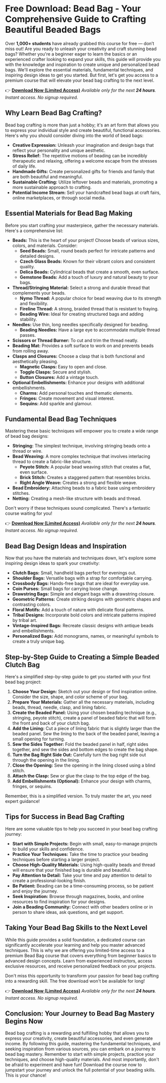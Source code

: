 # Free Download: Bead Bag - Your Comprehensive Guide to Crafting Beautiful Beaded Bags

Over **1,000+ students** have already grabbed this course for free — don’t miss out! Are you ready to unleash your creativity and craft stunning bead bags? Whether you're a beginner eager to learn the basics or an experienced crafter looking to expand your skills, this guide will provide you with the knowledge and inspiration to create unique and personalized bead bags. We'll explore the essential materials, fundamental techniques, and inspiring design ideas to get you started. But first, let's get you access to a premium course that will elevate your bead bag crafting to the next level.

👉 [**Download Now (Limited Access)**](https://udemywork.com/bead-bag)
_Available only for the next **24 hours**. Instant access. No signup required._

## Why Learn Bead Bag Crafting?

Bead bag crafting is more than just a hobby; it's an art form that allows you to express your individual style and create beautiful, functional accessories. Here's why you should consider diving into the world of bead bags:

*   **Creative Expression:** Unleash your imagination and design bags that reflect your personality and unique aesthetic.
*   **Stress Relief:** The repetitive motions of beading can be incredibly therapeutic and relaxing, offering a welcome escape from the stresses of daily life.
*   **Handmade Gifts:** Create personalized gifts for friends and family that are both beautiful and meaningful.
*   **Sustainable Crafting:** Utilize leftover beads and materials, promoting a more sustainable approach to crafting.
*   **Potential Income Stream:** Sell your handcrafted bead bags at craft fairs, online marketplaces, or through social media.

## Essential Materials for Bead Bag Making

Before you start crafting your masterpiece, gather the necessary materials. Here's a comprehensive list:

*   **Beads:** This is the heart of your project! Choose beads of various sizes, colors, and materials. Consider:
    *   **Seed Beads:** Small, round beads perfect for intricate patterns and detailed designs.
    *   **Czech Glass Beads:** Known for their vibrant colors and consistent quality.
    *   **Delica Beads:** Cylindrical beads that create a smooth, even surface.
    *   **Gemstone Beads:** Add a touch of luxury and natural beauty to your bags.
*   **Thread/Stringing Material:** Select a strong and durable thread that complements your beads.
    *   **Nymo Thread:** A popular choice for bead weaving due to its strength and flexibility.
    *   **Fireline Thread:** A strong, braided thread that is resistant to fraying.
    *   **Beading Wire:** Ideal for creating structured bags and adding stability.
*   **Needles:** Use thin, long needles specifically designed for beading.
    *   **Beading Needles:** Have a large eye to accommodate multiple thread passes.
*   **Scissors or Thread Burner:** To cut and trim the thread neatly.
*   **Beading Mat:** Provides a soft surface to work on and prevents beads from rolling away.
*   **Clasps and Closures:** Choose a clasp that is both functional and aesthetically pleasing.
    *   **Magnetic Clasps:** Easy to open and close.
    *   **Toggle Clasps:** Secure and stylish.
    *   **Button Closures:** Add a vintage touch.
*   **Optional Embellishments:** Enhance your designs with additional embellishments.
    *   **Charms:** Add personal touches and thematic elements.
    *   **Fringes:** Create movement and visual interest.
    *   **Sequins:** Add sparkle and glamour.

## Fundamental Bead Bag Techniques

Mastering these basic techniques will empower you to create a wide range of bead bag designs:

*   **Stringing:** The simplest technique, involving stringing beads onto a thread or wire.
*   **Bead Weaving:** A more complex technique that involves interlacing thread to create a fabric-like structure.
    *   **Peyote Stitch:** A popular bead weaving stitch that creates a flat, even surface.
    *   **Brick Stitch:** Creates a staggered pattern that resembles bricks.
    *   **Right Angle Weave:** Creates a strong and flexible weave.
*   **Bead Embroidery:** Attaching beads to a fabric base using embroidery stitches.
*   **Netting:** Creating a mesh-like structure with beads and thread.

Don't worry if these techniques sound complicated. There's a fantastic course waiting for you!

👉 [**Download Now (Limited Access)**](https://udemywork.com/bead-bag)
_Available only for the next **24 hours**. Instant access. No signup required._

## Bead Bag Design Ideas and Inspiration

Now that you have the materials and techniques down, let's explore some inspiring design ideas to spark your creativity:

*   **Clutch Bags:** Small, handheld bags perfect for evenings out.
*   **Shoulder Bags:** Versatile bags with a strap for comfortable carrying.
*   **Crossbody Bags:** Hands-free bags that are ideal for everyday use.
*   **Coin Purses:** Small bags for carrying loose change.
*   **Drawstring Bags:** Simple and elegant bags with a drawstring closure.
*   **Geometric Patterns:** Create striking designs with geometric shapes and contrasting colors.
*   **Floral Motifs:** Add a touch of nature with delicate floral patterns.
*   **Tribal Designs:** Incorporate bold colors and intricate patterns inspired by tribal art.
*   **Vintage-Inspired Bags:** Recreate classic designs with antique beads and embellishments.
*   **Personalized Bags:** Add monograms, names, or meaningful symbols to create a truly unique bag.

## Step-by-Step Guide to Creating a Simple Beaded Clutch Bag

Here's a simplified step-by-step guide to get you started with your first bead bag project:

1.  **Choose Your Design:** Sketch out your design or find inspiration online. Consider the size, shape, and color scheme of your bag.
2.  **Prepare Your Materials:** Gather all the necessary materials, including beads, thread, needle, clasp, and lining fabric.
3.  **Create the Beaded Panel:** Using your chosen beading technique (e.g., stringing, peyote stitch), create a panel of beaded fabric that will form the front and back of your clutch bag.
4.  **Add the Lining:** Cut a piece of lining fabric that is slightly larger than the beaded panel. Sew the lining to the back of the beaded panel, leaving a small opening for turning.
5.  **Sew the Sides Together:** Fold the beaded panel in half, right sides together, and sew the sides and bottom edges to create the bag shape.
6.  **Turn the Bag Right Side Out:** Carefully turn the bag right side out through the opening in the lining.
7.  **Close the Opening:** Sew the opening in the lining closed using a blind stitch.
8.  **Attach the Clasp:** Sew or glue the clasp to the top edge of the bag.
9.  **Add Embellishments (Optional):** Enhance your design with charms, fringes, or sequins.

Remember, this is a simplified version. To truly master the art, you need expert guidance!

## Tips for Success in Bead Bag Crafting

Here are some valuable tips to help you succeed in your bead bag crafting journey:

*   **Start with Simple Projects:** Begin with small, easy-to-manage projects to build your skills and confidence.
*   **Practice Your Techniques:** Take the time to practice your beading techniques before starting a larger project.
*   **Choose High-Quality Materials:** Using high-quality beads and thread will ensure that your finished bag is durable and beautiful.
*   **Pay Attention to Detail:** Take your time and pay attention to detail to create a professional-looking finish.
*   **Be Patient:** Beading can be a time-consuming process, so be patient and enjoy the journey.
*   **Seek Inspiration:** Browse through magazines, books, and online resources to find inspiration for your designs.
*   **Join a Beading Community:** Connect with other beaders online or in person to share ideas, ask questions, and get support.

## Taking Your Bead Bag Skills to the Next Level

While this guide provides a solid foundation, a dedicated course can significantly accelerate your learning and help you master advanced techniques. This is why we are offering you limited-time access to a premium Bead Bag course that covers everything from beginner basics to advanced design concepts. Learn from experienced instructors, access exclusive resources, and receive personalized feedback on your projects.

Don't miss this opportunity to transform your passion for bead bag crafting into a rewarding skill. The free download won't be available for long!

👉 [**Download Now (Limited Access)**](https://udemywork.com/bead-bag)
_Available only for the next **24 hours**. Instant access. No signup required._

## Conclusion: Your Journey to Bead Bag Mastery Begins Now

Bead bag crafting is a rewarding and fulfilling hobby that allows you to express your creativity, create beautiful accessories, and even generate income. By following this guide, mastering the fundamental techniques, and seeking inspiration from various sources, you can embark on a journey to bead bag mastery. Remember to start with simple projects, practice your techniques, and choose high-quality materials. And most importantly, don't be afraid to experiment and have fun! Download the course now to jumpstart your journey and unlock the full potential of your beading skills. This is your chance!
